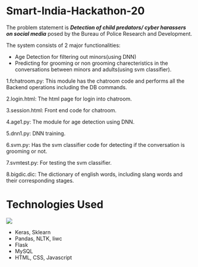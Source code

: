 # Smart-India-Hackathon-20
The problem statement is ***Detection of child predators/ cyber harassers on social media*** posed by the Bureau of Police Research and Development.

The system consists of 2 major functionalities:

* Age Detection for filtering out minors(using DNN) 
* Predicting for grooming or non grooming charecteristics in the conversations between minors and adults(using svm classifier).

1.fchatroom.py: This module has the chatroom code and performs all the Backend operations including the DB commands.

2.login.html: The html page for login into chatroom.

3.session.html: Front end code for chatroom.

4.age1.py: The module for age detection using DNN.

5.dnn1.py: DNN training.

6.svm.py: Has the svm classifier code for detecting if the conversation is grooming or not.

7.svmtest.py: For testing the svm classifier.

8.bigdic.dic: The dictionary of english words, including slang words and their corresponding stages.

# Technologies Used
 ![](https://img.shields.io/badge/Language-Python-informational?style=flat&logo=data:image/svg%2bxml;base64,<BASE64_DATA>) <br>
* Keras, Sklearn
* Pandas, NLTK, liwc
* Flask
* MySQL
* HTML, CSS, Javascript

